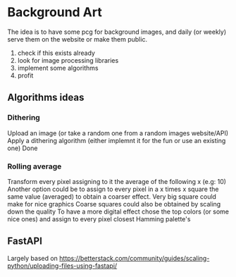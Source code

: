 # Background Art

The idea is to have some pcg for background images, and daily (or weekly) serve them on the website or make them public. 

1. check if this exists already 
2. look for image processing libraries 
3. implement some algorithms
4. profit 

## Algorithms ideas

### Dithering
Upload an image (or take a random one from a random images website/API)
Apply a dithering algorithm (either implemnt it for the fun or use an existing one)
Done

### Rolling average
Transform every pixel assigning to it the average of the following x (e.g: 10)
Another option could be to assign to every pixel in a x times x square the same value (averaged) to obtain a coarser effect.
Very big square could make for nice graphics
Coarse squares could also be obtained by scaling down the quality 
To have a more digital effect chose the top colors (or some nice ones) and assign to every pixel closest Hamming palette's

## FastAPI

Largely based on https://betterstack.com/community/guides/scaling-python/uploading-files-using-fastapi/